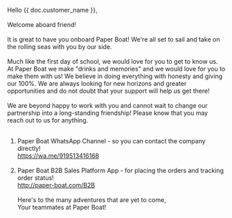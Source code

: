 Hello {{  doc.customer_name  }}, <br><br>
Welcome aboard friend!
<br><br>
It is great to have you onboard Paper Boat! We're all set to sail and take on the rolling seas with you by our side.
<br><br>
Much like the first day of school, we would love for you to get to know us. At Paper Boat we make "drinks and memories" and we would love for you to make them with us! We believe in doing everything with honesty and giving our 100%. We are always looking for new horizons and greater opportunities and do not doubt that your support will help us get there! 
<br><br>
We are beyond happy to work with you and cannot wait to change our partnership into a long-standing friendship! Please know that you may reach out to us for anything.
<br><br>
1. Paper Boat WhatsApp Channel - so you can contact the company directly!<br>
https://wa.me/919513416168
<br><br>
2. Paper Boat B2B Sales Platform App - for placing the orders and tracking order status!<br>
http://paper-boat.com/B2B
<br><br>
Here's to the many adventures that are yet to come,<br>
Your teammates at Paper Boat! 